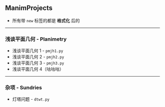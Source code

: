 ## ManimProjects

- 所有带 `new` 标签的都是 **格式化** 后的

---

### 浅谈平面几何 - Planimetry

- 浅谈平面几何 1 - `pmjh1.py`
- 浅谈平面几何 2 - `pmjh2.py`
- 浅谈平面几何 3 - `pmjh3.py`
- 浅谈平面几何 4（咕咕咕）

---

### 杂项 - Sundries

- 灯塔问题 - `dtwt.py`


